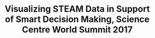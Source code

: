---
dateStart: 2017-11-15
dateEnd: 2017-11-17
title: "Visualizing STEAM Data in Support of Smart Decision Making, Science Centre World Summit 2017"
venue: "The National Museum of Emerging Science and Innovation (Miraikan)"
organizer: Katy Borner
credit: "Places & Spaces"
city: Tokyo
state:
country: Japan
pdfLink: 20171115-visualizing-steam-data.pdf
venueImages:
 - sm: image01.sm.jpg
   lg: image01.lg.jpg
---